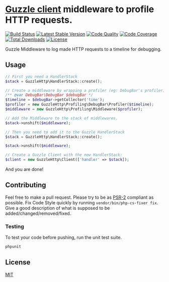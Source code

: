 # [Guzzle client](http://docs.guzzlephp.org/en/latest/) middleware to profile HTTP requests.

[![Build Status](http://img.shields.io/travis/hannesvdvreken/guzzle-profiler.svg?style=flat-square)](https://travis-ci.org/hannesvdvreken/guzzle-profiler)
[![Latest Stable Version](http://img.shields.io/packagist/v/hannesvdvreken/guzzle-profiler.svg?style=flat-square)](https://packagist.org/packages/hannesvdvreken/guzzle-profiler)
[![Code Quality](https://img.shields.io/scrutinizer/g/hannesvdvreken/guzzle-profiler.svg?style=flat-square)](https://scrutinizer-ci.com/g/hannesvdvreken/guzzle-profiler/)
[![Code Coverage](https://img.shields.io/scrutinizer/coverage/g/hannesvdvreken/guzzle-profiler.svg?style=flat-square)](https://scrutinizer-ci.com/g/hannesvdvreken/guzzle-profiler/)
[![Total Downloads](http://img.shields.io/packagist/dt/hannesvdvreken/guzzle-profiler.svg?style=flat-square)](https://packagist.org/packages/hannesvdvreken/guzzle-profiler)
[![License](http://img.shields.io/packagist/l/hannesvdvreken/guzzle-profiler.svg?style=flat-square)](#license)

Guzzle Middleware to log made HTTP requests to a timeline for debugging.

## Usage

```php
// First you need a HandlerStack
$stack = GuzzleHttp\HandlerStack::create();

// Create a middleware by wrapping a profiler (eg: DebugBar's profiler):
/** @var DebugBar\DebugBar $debugBar */
$timeline = $debugBar->getCollector('time');
$profiler = new GuzzleHttp\Profiling\DebugBar\Profiler($timeline);
$middleware = new GuzzleHttp\Profiling\Middleware($profiler);

// Add the Middleware to the stack of middlewares.
$stack->unshift($middleware);

// Then you need to add it to the Guzzle HandlerStack
$stack = GuzzleHttp\HandlerStack::create();

$stack->unshift($middleware);

// Create a Guzzle Client with the new HandlerStack:
$client = new GuzzleHttp\Client(['handler' => $stack]);
```

And you are done!

## Contributing

Feel free to make a pull request. Please try to be as
[PSR-2](https://github.com/php-fig/fig-standards/blob/master/accepted/PSR-2-coding-style-guide.md)
compliant as possible. Fix Code Style quickly by running `vendor/bin/php-cs-fixer fix`. Give a good description of what is supposed to be added/changed/removed/fixed.

### Testing

To test your code before pushing, run the unit test suite.

```bash
phpunit
```

## License

[MIT](LICENSE)
